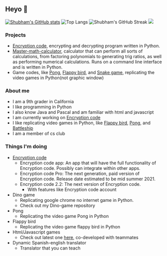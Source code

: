 ## Heyo 👋

[![Shubham's GitHub stats](https://github-readme-stats.vercel.app/api?username=skparab1)](https://github.com/skparab1/github-readme-stats)
![Top Langs](https://github-readme-stats.vercel.app/api/top-langs/?username=skparab1)
![Shubham's GitHub Streak](https://github-readme-streak-stats.herokuapp.com/?user=skparab1)
![](https://visitor-badge.laobi.icu/badge?page_id=skparab1.skparab1)

### Projects
  - [Encryption code](https://github.com/skparab1/encryption-code), encrypting and decrypting program written in Python.
  - [Master-math-calculator](https://github.com/skparab1/master-math-calculator), calculator that can perform all sorts of calculations, from factoring polynomials to generating trig ratios, as well as performing numerical calculations. Runs on a command line interface and is written in Python.
  - Game codes, like [Pong](https://github.com/skparab1/pong), [Flappy bird](https://github.com/skparab1/flappy-bird), and [Snake game](https://github.com/skparab1/snake-game), replicating the video games in Python(not graphic window)

### About me
  - I am a 9th grader in California
  - I like programming in Python
  - I also know Java and Pascal and am familiar with html and javascript
  - I am currently working on [Encryption code](https://github.com/skparab1/encryption-code)
  - I like replicating video games in Python, like [Flappy bird](https://github.com/skparab1/flappy-bird), [Pong](https://github.com/skparab1/pong), and [Battleship](https://github.com/skparab1/battleship)
  - I am a member of cs club

### Things I'm doing
  - [Encryption code](https://github.com/skparab1/encryption-code)
    - Encryption code app: An app that will have the full functionality of Encryption code. Possibly can integrate within other apps.
    - Encryption code Pro: The next generation, paid version of Encryption code. Release date estimated to be mid summer 2021.
    - Encryption code 2.2: The next version of Encryption code.
      - With features like Encryption code account
 - Dino game
    - Replicating google chrome no internet game in Python.
    - Check out my Dino-game repository
 - Pong
    - Replicating the video game Pong in Python
 - Flappy bird
    - Replicating the video game flappy bird in Python
 - Html/Javascript games
    - Check out latest one [here](https://skparab1.itch.io/sword-jumper), co-developed with teammates
 - Dynamic Spanish-english translator
    - Translator that you can teach
